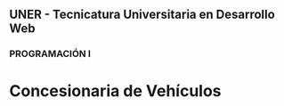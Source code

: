 ## UNER - Tecnicatura Universitaria en Desarrollo Web
### PROGRAMACIÓN I
# Concesionaria de Vehículos
